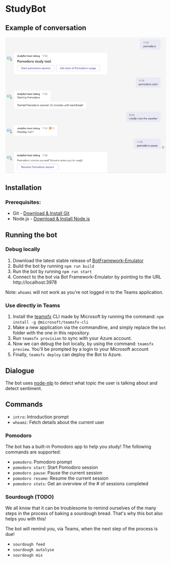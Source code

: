 # StudyBot

## Example of conversation

![studyBot](conversation_example.png "Typical conversation with Mr. StudyBot")

## Installation 
### Prerequisites:
* Git - [Download & Install Git](https://git-scm.com/downloads)
* Node.js - [Download & Install Node.js](https://nodejs.org/en/download/)

## Running the bot
### Debug locally
1. Download the latest stable release of [BotFramework-Emulator](https://github.com/microsoft/BotFramework-Emulator/releases)
2. Build the bot by running `npm run build`
3. Run the bot by running `npm run start`
4. Connect to the bot via Bot Framework-Emulator by pointing to the URL http://localhost:3978

Note: `whoami` will not work as you're not logged in to the Teams application.

### Use directly in Teams
1. Install the [teamsfx](https://www.npmjs.com/package/@microsoft/teamsfx) CLI made by Microsoft by running the command: ```npm install -g @microsoft/teamsfx-cli```
2. Make a new application via the commandline, and simply replace the `bot` folder with the one in this repository.
3. Run `teamsfx provision` to sync with your Azure account.
4. Now we can debug the bot locally, by using the command: `teamsfx preview`. You'll be prompted by a login to your Microsoft account
5. Finally, `teamsfx deploy` can deploy the Bot to Azure.

## Dialogue
The bot uses [node-nlp](https://www.npmjs.com/package/node-nlp) to detect what topic the user is talking about and detect sentiment.

## Commands
* `intro`: Introduction prompt
* `whoami`: Fetch details about the current user 
### Pomodoro
The bot has a built-in Pomodoro app to help you study! The following commands are supported: 
* `pomodoro`: Pomodoro prompt
* `pomodoro start`: Start Pomodoro session
* `pomodoro pause`: Pause the current session
* `pomodoro resume`: Resume the current session
* `pomodoro stats`: Get an overview of the # of sessions completed

### Sourdough (TODO)
We all know that it can be troublesome to remind ourselves of the many steps in the process of baking a sourdough bread. That's why this bot also helps you with this!

The bot will remind you, via Teams, when the next step of the process is due!

* `sourdough feed`
* `sourdough autolyse`
* `sourdough mix`
